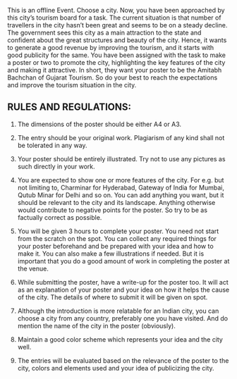 <!-- TITLE: Travelogue -->


This is an offline Event. Choose a city. Now, you have been approached by this city’s tourism board for a task. The current situation is that number of travellers in the city hasn’t been great and seems to be on a steady decline. The government sees this city as a main attraction to the state and confident about the great structures and beauty of the city. Hence, it wants to generate a good revenue by improving the tourism, and it starts with good publicity for the same. You have been assigned with the task to make a poster or two to promote the city, highlighting the key features of the city and making it attractive. In short, they want your poster to be the Amitabh Bachchan of Gujarat Tourism. So do your best to reach the expectations and improve the tourism situation in the city.

## RULES AND REGULATIONS:

1. The dimensions of the poster should be either A4 or A3.

2. The entry should be your original work. Plagiarism of any kind shall not be tolerated in any way.

3. Your poster should be entirely illustrated. Try not to use any pictures as such directly in your work.

4. You are expected to show one or more features of the city. For e.g. but not limiting to, Charminar for Hyderabad, Gateway of India for Mumbai, Qutub Minar for Delhi and so on. You can add anything you want, but it should be relevant to the city and its landscape. Anything otherwise would contribute to negative points for the poster. So try to be as factually correct as possible.

5. You will be given 3 hours to complete your poster. You need not start from the scratch on the spot. You can collect any required things for your poster beforehand and be prepared with your idea and how to make it. You can also make a few illustrations if needed. But it is important that you do a good amount of work in completing the poster at the venue.

6. While submitting the poster, have a write-up for the poster too. It will act as an explanation of your poster and your idea on how it helps the cause of the city. The details of where to submit it will be given on spot.

7. Although the introduction is more relatable for an Indian city, you can choose a city from any country, preferably one you have visited. And do mention the name of the city in the poster (obviously).

8. Maintain a good color scheme which represents your idea and the city well.

9. The entries will be evaluated based on the relevance of the poster to the city, colors and elements used and your idea of publicizing the city.